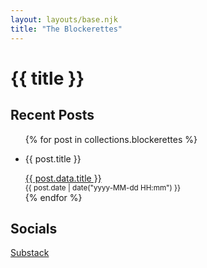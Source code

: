 ```yaml
---
layout: layouts/base.njk
title: "The Blockerettes"
---
```


<h1>{{ title }}</h1>

## Recent Posts

<ul>
{% for post in collections.blockerettes %}
  <li>
    <p>{{ post.title }}</p>
    <a href="{{ post.url }}">{{ post.data.title }}</a><br />
    <small>{{ post.date | date("yyyy-MM-dd HH:mm") }}</small>
  </li>
{% endfor %}
</ul>

## Socials

[Substack](https://substack.com/@blockerette)
